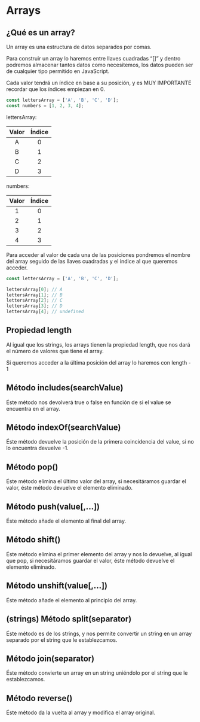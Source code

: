 # Arrays

## ¿Qué es un array?

Un array es una estructura de datos separados por comas.

Para construir un array lo haremos entre llaves cuadradas “[]” y dentro podremos almacenar tantos datos como necesitemos, los datos pueden ser de cualquier tipo permitido en JavaScript.

Cada valor tendrá un índice en base a su posición, y es MUY IMPORTANTE recordar que los índices empiezan en 0.

```javascript
const lettersArray = ['A', 'B', 'C', 'D'];
const numbers = [1, 2, 3, 4];
```

lettersArray:

| Valor | Índice |
| :---: | :----: |
|   A   |   0    |
|   B   |   1    |
|   C   |   2    |
|   D   |   3    |

numbers:

| Valor | Índice |
| :---: | :----: |
|   1   |   0    |
|   2   |   1    |
|   3   |   2    |
|   4   |   3    |

Para acceder al valor de cada una de las posiciones pondremos el nombre del array seguido de las llaves cuadradas y el índice al que queremos acceder.

```javascript
const lettersArray = ['A', 'B', 'C', 'D'];

lettersArray[0]; // A
lettersArray[1]; // B
lettersArray[2]; // C
lettersArray[3]; // D
lettersArray[4]; // undefined
```

## Propiedad length

Al igual que los strings, los arrays tienen la propiedad length, que nos dará el número de valores que tiene el array.

Si queremos acceder a la última posición del array lo haremos con length - 1

## Método includes(searchValue)

Éste método nos devolverá true o false en función de si el value se encuentra en el array.

## Método indexOf(searchValue)

Éste método devuelve la posición de la primera coincidencia del value, si no lo encuentra devuelve -1.

## Método pop()

Éste método elimina el último valor del array, si necesitáramos guardar el valor, éste método devuelve el elemento eliminado.

## Método push(value[,...])

Éste método añade el elemento al final del array.

## Método shift()

Éste método elimina el primer elemento del array y nos lo devuelve, al igual que pop, si necesitáramos guardar el valor, éste método devuelve el elemento eliminado.

## Método unshift(value[,...])

Éste método añade el elemento al principio del array.

## (strings) Método split(separator)

Éste método es de los strings, y nos permite convertir un string en un array separado por el string que le establezcamos.

## Método join(separator)

Éste método convierte un array en un string uniéndolo por el string que le establezcamos.

## Método reverse()

Éste método da la vuelta al array y modifica el array original.
